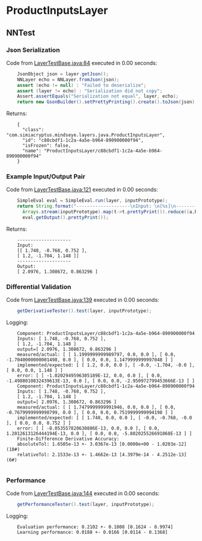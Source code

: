 # ProductInputsLayer
## NNTest
### Json Serialization
Code from [LayerTestBase.java:84](../../../../../../../../../MindsEye/src/test/java/com/simiacryptus/mindseye/layers/LayerTestBase.java#L84) executed in 0.00 seconds: 
```java
    JsonObject json = layer.getJson();
    NNLayer echo = NNLayer.fromJson(json);
    assert (echo != null) : "Failed to deserialize";
    assert (layer != echo) : "Serialization did not copy";
    Assert.assertEquals("Serialization not equal", layer, echo);
    return new GsonBuilder().setPrettyPrinting().create().toJson(json);
```

Returns: 

```
    {
      "class": "com.simiacryptus.mindseye.layers.java.ProductInputsLayer",
      "id": "c88cbdf1-1c2a-4a5e-b964-890900000f94",
      "isFrozen": false,
      "name": "ProductInputsLayer/c88cbdf1-1c2a-4a5e-b964-890900000f94"
    }
```



### Example Input/Output Pair
Code from [LayerTestBase.java:121](../../../../../../../../../MindsEye/src/test/java/com/simiacryptus/mindseye/layers/LayerTestBase.java#L121) executed in 0.00 seconds: 
```java
    SimpleEval eval = SimpleEval.run(layer, inputPrototype);
    return String.format("--------------------\nInput: \n[%s]\n--------------------\nOutput: \n%s",
      Arrays.stream(inputPrototype).map(t->t.prettyPrint()).reduce((a,b)->a+",\n"+b).get(),
      eval.getOutput().prettyPrint());
```

Returns: 

```
    --------------------
    Input: 
    [[ 1.748, -0.768, 0.752 ],
    [ 1.2, -1.704, 1.148 ]]
    --------------------
    Output: 
    [ 2.0976, 1.308672, 0.863296 ]
```



### Differential Validation
Code from [LayerTestBase.java:139](../../../../../../../../../MindsEye/src/test/java/com/simiacryptus/mindseye/layers/LayerTestBase.java#L139) executed in 0.00 seconds: 
```java
    getDerivativeTester().test(layer, inputPrototype);
```
Logging: 
```
    Component: ProductInputsLayer/c88cbdf1-1c2a-4a5e-b964-890900000f94
    Inputs: [ 1.748, -0.768, 0.752 ],
    [ 1.2, -1.704, 1.148 ]
    output=[ 2.0976, 1.308672, 0.863296 ]
    measured/actual: [ [ 1.1999999999989797, 0.0, 0.0 ], [ 0.0, -1.7040000000001498, 0.0 ], [ 0.0, 0.0, 1.1479999999997048 ] ]
    implemented/expected: [ [ 1.2, 0.0, 0.0 ], [ -0.0, -1.704, -0.0 ], [ 0.0, 0.0, 1.148 ] ]
    error: [ [ -1.0202949596305189E-12, 0.0, 0.0 ], [ 0.0, -1.4988010832439613E-13, 0.0 ], [ 0.0, 0.0, -2.950972799453666E-13 ] ]
    Component: ProductInputsLayer/c88cbdf1-1c2a-4a5e-b964-890900000f94
    Inputs: [ 1.748, -0.768, 0.752 ],
    [ 1.2, -1.704, 1.148 ]
    output=[ 2.0976, 1.308672, 0.863296 ]
    measured/actual: [ [ 1.7479999999991946, 0.0, 0.0 ], [ 0.0, -0.7679999999998799, 0.0 ], [ 0.0, 0.0, 0.7519999999994198 ] ]
    implemented/expected: [ [ 1.748, 0.0, 0.0 ], [ -0.0, -0.768, -0.0 ], [ 0.0, 0.0, 0.752 ] ]
    error: [ [ -8.053557820630886E-13, 0.0, 0.0 ], [ 0.0, 1.2012613126444194E-13, 0.0 ], [ 0.0, 0.0, -5.802025526691068E-13 ] ]
    Finite-Difference Derivative Accuracy:
    absoluteTol: 1.6505e-13 +- 3.0367e-13 [0.0000e+00 - 1.0203e-12] (18#)
    relativeTol: 2.1533e-13 +- 1.4662e-13 [4.3979e-14 - 4.2512e-13] (6#)
    
```

### Performance
Code from [LayerTestBase.java:144](../../../../../../../../../MindsEye/src/test/java/com/simiacryptus/mindseye/layers/LayerTestBase.java#L144) executed in 0.00 seconds: 
```java
    getPerformanceTester().test(layer, inputPrototype);
```
Logging: 
```
    Evaluation performance: 0.2102 +- 0.1008 [0.1624 - 0.9974]
    Learning performance: 0.0188 +- 0.0166 [0.0114 - 0.1368]
    
```

